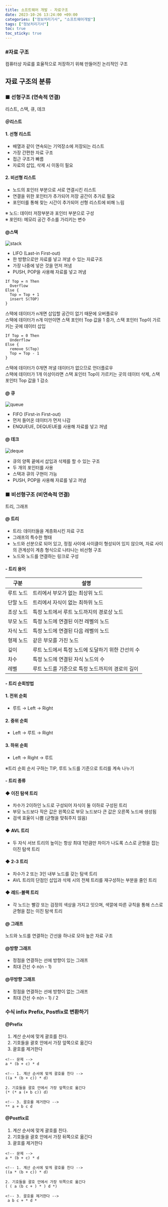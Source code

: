```yaml
---
title: 소프트웨어 개발 - 자료구조
date: 2023-10-26 13:24:00 +09:00
categories: ["정보처리기사", "소프트웨어개발"]
tags: ["정보처리기사"]
toc: true
toc_sticky: true
---
```


<span style="color:#f00"></span>

### #자료 구조

컴퓨터상 자료를 효율적으로 저장하기 위해 만들어진 논리적인 구조

## 자료 구조의 분류

### ■ 선형구조 (연속적 연결)

리스트, 스택, 큐, 데크

#### ＠리스트

#### 1. 선형 리스트

- 배열과 같이 연속되는 기억장소에 저장되는 리스트
- 가장 간편한 자료 구조
- 접근 구조가 빠름
- 자료의 삽입, 삭제 시 이동이 필요

#### 2. 비선형 리스트

- 노드의 포인터 부분으로 서로 연결시킨 리스트
- 연결을 위한 포인터가 추가되어 저장 공간이 추가로 필요
- 포인터를 통해 찾는 시간이 추가되어 선형 리스트에 비해 느림

※ 노드: 데이터 저장부분과 포인터 부분으로 구성  
※ 포인터: 메모리 공간 주소를 가리키는 변수

#### @스택

![stack](https://github.com/hyemin12/hyemin12.github.io/assets/66300732/ebe473cd-0570-4ae1-bf1b-3dc25b68d430)

- LIFO (Last-in First-out)
- 한 방향으로만 자료를 넣고 꺼낼 수 있는 자료구조
- 가장 나중에 넣은 것을 먼저 꺼냄
- PUSH, POP을 사용해 자료를 넣고 꺼냄

```
If Top = n Then
  Overflow
Else {
  Top = Top + 1
  insert S(TOP)
}
```

스택에 데이터가 n개면 삽입할 공간이 없기 때문에 오버플로우  
스택에 데이터가 n개 미만이면 스택 포인터 Top 값을 1 증가, 스택 포인터 Top이 가르키는 곳에 데이터 삽입

```
If Top = 0 Then
  Underflow
Else {
  remove S(Top)
  Top = Top - 1
}
```

스택에 데이터가 0개면 꺼낼 데이터가 없으므로 언더플로우  
스택에 데이터가 1개 이상이라면 스택 포인터 Top이 가르키는 곳의 데이터 삭제, 스택 포인터 Top 값을 1 감소

#### @ 큐

![queue](https://github.com/hyemin12/hyemin12.github.io/assets/66300732/2e7703db-ba8b-4eec-9cb5-4ad06bef1741)

- FIFO (First-in First-out)
- 먼저 들어온 데이터가 먼저 나감
- ENQUEUE, DEQUEUE를 사용해 자료를 넣고 꺼냄

#### @ 데크

![deque](https://github.com/hyemin12/hyemin12.github.io/assets/66300732/5547b3ab-18b2-4468-817b-88bc6107d5b4)

- 큐의 양쪽 끝에서 삽입과 삭제를 할 수 있는 구조
- 두 개의 포인터를 사용
- 스택과 큐의 구현이 가능
- PUSH, POP을 사용해 자료를 넣고 꺼냄

### ■ 비선형구조 (비연속적 연결)

트리, 그래프

#### @ 트리

- 트리: 데이터들을 계층화시킨 자료 구조
- 그래프의 특수한 형태
- 노드와 선분으로 되어 있고, 정점 사이에 사이클이 형성되어 있지 않으며, 자료 사이의 관계성이 계층 형식으로 나타나는 비선형 구조
- 노드와 노드를 연결하는 링크로 구성

#### - 트리 용어

| 구분      | 설명                                              |
| --------- | ------------------------------------------------- |
| 루트 노드 | 트리에서 부모가 없는 최상위 노드                  |
| 단말 노드 | 트리에서 자식이 없는 최하위 노드                  |
| 조상 노드 | 특정 노트에서 루트 노드까지의 경로상 노드         |
| 부모 노드 | 특정 노드에 연결된 이전 레벨의 노드               |
| 자식 노드 | 특정 노드에 연결된 다음 레벨의 노드               |
| 형제 노드 | 같은 부모를 가진 노드                             |
| 깊이      | 루트 노드에서 특정 노드에 도달하기 위한 간선의 수 |
| 차수      | 특정 노드에 연결된 자식 노드의 수                 |
| 레벨      | 루트 노드를 기준으로 특정 노드까지의 경로의 길이  |

#### - 트리 순회방법

#### 1. 전위 순회

- 루트 → Left → Right

#### 2. 중위 순회

- Left → 루트 → Right

#### 3. 하위 순회

- Left → Right → 루트

※트리 순회 순서 구하는 TIP, 루트 노드를 기준으로 트리를 계속 나누기

#### - 트리 종류

#### ◆ 이진 탐색 트리

- 차수가 2이하인 노드로 구성되어 자식이 둘 이하로 구성된 트리
- 부모 노드보다 작은 값은 왼쪽으로 부모 노드보다 큰 값은 오른쪽 노드에 생성됨
- 검색 효율이 나쁨 (균형을 맞춰주지 않음)

#### ◆ AVL 트리

- 두 자식 서브 트리의 높이는 항상 최대 1만큼만 차이가 나도록 스스로 균형을 잡는 이진 탐색 트리

#### ◆ 2-3 트리

- 차수가 2 또는 3인 내부 노드를 갖는 탐색 트리
- AVL 트리의 단점인 삽입과 삭제 시의 전체 트리를 재구성하는 부분을 줄인 트리

#### ◆ 레드-블랙 트리

- 각 노드는 빨강 또는 검정의 색상을 가지고 잇으며, 색깔에 따른 규칙을 통해 스스로 균형을 잡는 이진 탐색 트리

#### @ 그래프

노드와 노드를 연결하는 간선을 하나로 모아 높은 자료 구조

#### @방향 그래프

- 정점을 연결하는 선에 방향이 있는 그래프
- 최대 간선 수 n(n - 1)

#### @무방향 그래프

- 정점을 연결하는 선에 방향이 없는 그래프
- 최대 간선 수 n(n - 1) / 2

### 수식 infix Prefix, Postfix로 변환하기

#### @Prefix

1. 계산 순서에 맞게 괄호를 친다.
2. 기호들을 괄호 안에서 가장 앞쪽으로 옮긴다
3. 괄호를 제거한다

```
<!-- 문제 -->
a * (b + c) * d

<!-- 1. 계산 순서에 맞게 괄호를 친다 -->
((a * (b + c)) * d)

2. 기호들을 괄호 안에서 가장 앞쪽으로 옮긴다
(* (* a (+ b c)) d)

<!-- 3. 괄호를 제거한다 -->
** a + b c d
```

#### @Postfix로

1. 계산 순서에 맞게 괄호를 친다.
2. 기호들을 괄호 안에서 가장 뒤쪽으로 옮긴다
3. 괄호를 제거한다

```
<!-- 문제 -->
a * (b + c) * d

<!-- 1. 계산 순서에 맞게 괄호를 친다 -->
((a * (b + c)) * d)

2. 기호들을 괄호 안에서 가장 뒤쪽으로 옮긴다
( ( a (b c + ) * ) d *)

<!-- 3. 괄호를 제거한다 -->
 a b c + * d *
```
